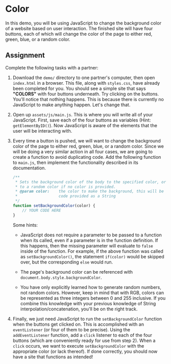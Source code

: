 # Color

In this demo, you will be using JavaScript to change the background color of a website based on user interaction. The
finished site will have four buttons, each of which will change the color of the page to either red, green, blue, or
a random color.

## Assignment

Complete the following tasks with a partner:

1. Download the `demo/` directory to one partner's computer, then open `index.html` in a browser. This file, along with
   `styles.css`, have already been completed for you. You should see a simple site that says **"COLORS"** with four
   buttons underneath. Try clicking on the buttons. You'll notice that nothing happens. This is because there is currently
   no JavaScript to make anything happen. Let's change that.
   
2. Open up `assets/js/main.js`. This is where you will write all of your JavaScript. First, save each of the four buttons
   as variables (Hint: `getElementByID()`). Now JavaScript is aware of the elements that the user will be interacting with.
   
3. Every time a button is pushed, we will want to change the background color of the page to either red, green, blue,
   or a random color. Since we will be doing a very similar action in all four cases, we are going to create a function
   to avoid duplicating code. Add the following function to `main.js`, then implement the functionality described in its
   documentation.
   
   ```javascript
   /**
    * Sets the background color of the body to the specified color, or
    * to a random color if no color is provided.
    * @param color:    the color to make the background, this will be a hex
    *                  code provided as a String
    */
   function setBackgroundColor(color) {
       // YOUR CODE HERE
   }
   ```
   
   Some hints:
   
   * JavaScript does not require a parameter to be passed to a function when its called, even if a parameter is in
     the function definition. If this happens, then the missing parameter will evaluate to `false` inside of the
     function. For example, if the above function was called as `setBackgroundColor()`, the statement `if(color)` would
     be skipped over, but the corresponding `else` would run.
     
   * The page's background color can be referenced with `document.body.style.backgroundColor`.
   
   * You have only explicitly learned how to generate random numbers, not random colors. However, keep in mind that
     with RGB, colors can be represented as three integers between 0 and 255 inclusive. If you combine this knowledge
     with your previous knowledge of String interpolation/concatenation, you'll be on the right track.
     
4. Finally, we just need JavaScript to run the `setBackgroundColor` function when the buttons get clicked on. This
   is accomplished with an `eventListener` (or four of them to be precise). Using the `addEventListener` function, add a
   `click` listener to each of the four buttons (which are conveniently ready for use from step 2). When a `click` occurs,
   we want to execute `setBackgroundColor` with the appropriate color (or lack thereof). If done correctly, you should
   now have a site that functions as intended!